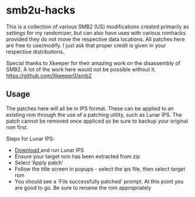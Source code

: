 # smb2u-hacks

This is a collection of various SMB2 (US) modifications created primarily as settings for my randomizer, but can also have uses with various romhacks provided they do not move the respective data locations. All patches here are free to use/modify. I just ask that proper credit is given in your respective distributions.

Special thanks to Xkeeper for their amazing work on the disassembly of SMB2. A lot of the work here would not be possible without it. https://github.com/Xkeeper0/smb2


Usage
-----

The patches here will all be in IPS format. These can be applied to an existing rom through the use of a patching utility, such as Lunar IPS. The patch cannot be removed once appliced so be sure to backup your original rom first.

Steps for Lunar IPS:

* [Download <link>](https://www.romhacking.net/utilities/240/) and run Lunar IPS
* Ensure your target rom has been extracted from zip
* Select 'Apply patch'
* Follow the title screen in popups - select the ips file, then select target rom
* You should see a 'File successfully patched' prompt. At this point you are good to go. Be sure to rename the rom appropriately
